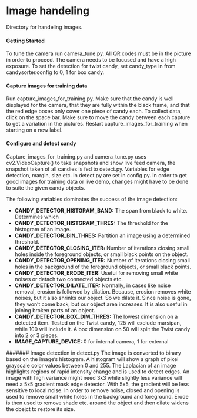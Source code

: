 # Image handeling
Directory for handeling images.


#### Getting Started 
To tune the camera run camera_tune.py. 
All QR codes must be in the picture in order to proceed. The camera needs to be focused and have a high exposure. 
To set the detection for twist candy, set candy_type in from candysorter.config to 0, 1 for box candy.

#### Capture images for training data
Run capture_images_for_training.py. Make sure that the candy is well displayed for the camera, that they are fully within the black frame, and that the red edge boxes only cover one piece of candy each. To collect data, click on the space bar. Make sure to move the candy between each capture to get a variation in the pictures. Restart capture_images_for_training when starting on a new label.


#### Configure and detect candy
Capture_images_for_training.py and camera_tune.py uses cv2.VideoCapture() to take snapshots and show live feed camera, the snapshot taken of all candies is fed to detect.py. Variables for edge detection, margin, size etc. in detect.py are set in config.py. In order to get good images for training data or live demo, changes might have to be done to suite the given candy objects. 

The following variables dominates the success of the image detection: 

- __CANDY_DETECTOR_HISTGRAM_BAND:__ The span from black to white. Determines which  
- __CANDY_DETECTOR_HISTGRAM_THRES:__ The threshold for the histogram of an image. 
- __CANDY_DETECTOR_BIN_THRES:__ Partition an image using a determined threshold.
- __CANDY_DETECTOR_CLOSING_ITER:__ Number of iterations closing small holes inside the foreground objects, or small black points on the object. 
- __CANDY_DETECTOR_OPENING_ITER:__ Number of iterations closing small holes in the background of the foreground objects, or small black points. 
- __CANDY_DETECTOR_ERODE_ITER:__ Useful for removing small white noises or detach two connected objects etc. 
- __CANDY_DETECTOR_DILATE_ITER:__   Normally, in cases like noise removal, erosion is followed by dilation. Because, erosion removes white noises, but it also shrinks our object. So we dilate it. Since noise is gone, they won’t come back, but our object area increases. It is also useful in joining broken parts of an object.
- __CANDY_DETECTOR_BOX_DIM_THRES:__ The lowest dimension on a detected item. Tested on the Twist candy, 125 will exclude marsipan, while 100 will include it. A box dimension on 50 will split the Twist candy into 2 or 3 pieces.    
- __IMAGE_CAPTURE_DEVICE:__ 0 for internal camera, 1 for external


####### Image detection in detect.py
The image is converted to binary based on the image’s histogram. A histogram will show a graph of pixel grayscale color values between 0 and 255. 
The Laplacian of an image highlights regions of rapid intensity change and is used to detect edges. An image with high variance might need 3x3 while slightly less variance will need a 5x5 gradient mask edge detector. With 5x5, the gradient will be less sensitive to local noise.
In order to remove noise, closed and opening is used to remove small white holes in the background and foreground. Erode is then used to remove shade etc. around the object and then dilate widens the obejct to restore its size.

